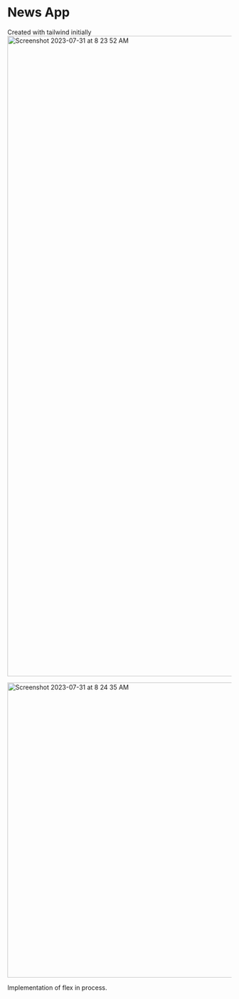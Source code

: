 # News App
Created with tailwind initially
<img width="1439" alt="Screenshot 2023-07-31 at 8 23 52 AM" src="https://github.com/GaurishBPere/NewsApp/assets/124017828/67168e74-17d9-49f2-a763-769510821902">

<img width="663" alt="Screenshot 2023-07-31 at 8 24 35 AM" src="https://github.com/GaurishBPere/NewsApp/assets/124017828/f5c7d44e-a452-4455-b298-fac7771a7edb">

Implementation of flex in process.

